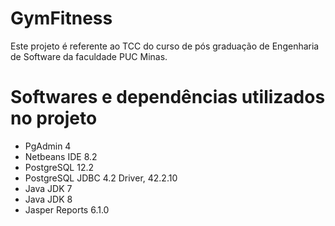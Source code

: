 # GymFitness
Este projeto é referente ao TCC do curso de pós graduação de Engenharia de Software da faculdade PUC Minas.

# Softwares e dependências utilizados no projeto
- PgAdmin 4
- Netbeans IDE 8.2
- PostgreSQL 12.2
- PostgreSQL JDBC 4.2 Driver, 42.2.10
- Java JDK 7
- Java JDK 8
- Jasper Reports 6.1.0
